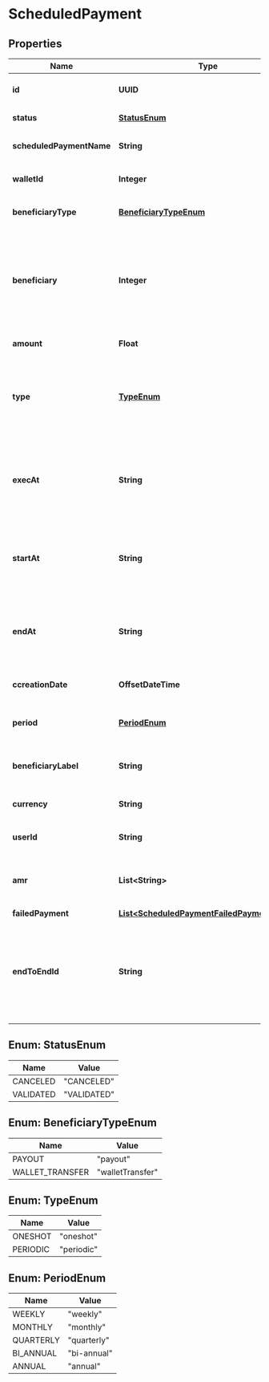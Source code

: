 

# ScheduledPayment


## Properties

| Name | Type | Description | Notes |
|------------ | ------------- | ------------- | -------------|
|**id** | **UUID** | The unique identifier of the Scheduled Payment order. |  [optional] |
|**status** | [**StatusEnum**](#StatusEnum) | The status of the Scheduled Payment. |  [optional] |
|**scheduledPaymentName** | **String** | The label describing the goal of the Scheduled Payment. |  [optional] |
|**walletId** | **Integer** | The unique identifier of the Wallet to be debited. |  [optional] |
|**beneficiaryType** | [**BeneficiaryTypeEnum**](#BeneficiaryTypeEnum) | The type of beneficiary for the operation.  |  [optional] |
|**beneficiary** | **Integer** | The unique identifier of the beneficiary of the Scheduled Payment, which can be either &#x60;beneficiaryId&#x60; for Payouts or &#x60;beneficiaryWalletId&#x60; for Wallet-to-Wallet transfers.  |  [optional] |
|**amount** | **Float** | The amount of the Scheduled Payment. |  [optional] |
|**type** | [**TypeEnum**](#TypeEnum) | The type of Scheduled Payment, which can be:  * &#x60;oneshot&#x60; – The payment will occur only once. * &#x60;periodic&#x60; – The payment will occur periodically over a defined timeframe.  |  [optional] |
|**execAt** | **String** | The date on which the a &#x60;oneshot&#x60; Scheduled Payment is to be executed. This date must be set at least one day in the future. Format: YYYY-MM-DD.  |  [optional] |
|**startAt** | **String** | The date from which a &#x60;periodic&#x60; Scheduled Payment execution starts. This date must be set at least one day in the future. Format: YYYY-MM-DD.  |  [optional] |
|**endAt** | **String** | The date on which a &#x60;periodic&#x60; Scheduled Payment ends. This date must be set after the &#x60;startAt&#x60; date. Format: YYYY-MM-DD.  |  [optional] |
|**ccreationDate** | **OffsetDateTime** | The date and time at which the Scheduled Payment was created. |  [optional] |
|**period** | [**PeriodEnum**](#PeriodEnum) | The frequency at which a &#x60;periodic&#x60; Scheduled Payment is to occur.  |  [optional] |
|**beneficiaryLabel** | **String** | The label that will be displayed for the Scheduled Payments, regardless of the type. |  [optional] |
|**currency** | **String** | The currency of the Scheduled Payments. Can only be &#x60;EUR&#x60;.  |  [optional] |
|**userId** | **String** | The unique identifier of the User owning the Wallet to debit. |  [optional] |
|**amr** | **List&lt;String&gt;** | The type of SCA for per-operation SCA (e.g., &#x60;CLOUD_PIN&#x60;, &#x60;HYBRID_PIN&#x60;, &#x60;DEVICE_BIOMETRIC&#x60;).  |  [optional] |
|**failedPayment** | [**List&lt;ScheduledPaymentFailedPaymentInner&gt;**](ScheduledPaymentFailedPaymentInner.md) |  |  [optional] |
|**endToEndId** | **String** | The end-to-end identifier, for Payouts only.    Allowed characters: alphanumeric and &#x60;/&#x60; &#x60;-&#x60; &#x60;?&#x60; &#x60;:&#x60; &#x60;(&#x60; &#x60;)&#x60; &#x60;.&#x60; &#x60;,&#x60; &#x60;+&#x60; &#x60; &#x60; (space).  Musn&#39;t start nor end with &#x60;/&#x60;, and musn&#39;t contain &#x60;//&#x60;.  |  [optional] |



## Enum: StatusEnum

| Name | Value |
|---- | -----|
| CANCELED | &quot;CANCELED&quot; |
| VALIDATED | &quot;VALIDATED&quot; |



## Enum: BeneficiaryTypeEnum

| Name | Value |
|---- | -----|
| PAYOUT | &quot;payout&quot; |
| WALLET_TRANSFER | &quot;walletTransfer&quot; |



## Enum: TypeEnum

| Name | Value |
|---- | -----|
| ONESHOT | &quot;oneshot&quot; |
| PERIODIC | &quot;periodic&quot; |



## Enum: PeriodEnum

| Name | Value |
|---- | -----|
| WEEKLY | &quot;weekly&quot; |
| MONTHLY | &quot;monthly&quot; |
| QUARTERLY | &quot;quarterly&quot; |
| BI_ANNUAL | &quot;bi-annual&quot; |
| ANNUAL | &quot;annual&quot; |



